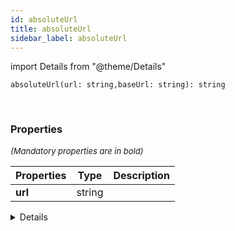 ```yaml
---
id: absoluteUrl
title: absoluteUrl
sidebar_label: absoluteUrl
---
```


import Details from "@theme/Details"


```tsx
absoluteUrl(url: string,baseUrl: string): string
```
<br/>



### Properties

<font size="2"><i>(Mandatory properties are in bold)</i></font>

| Properties | Type | Description |
| --------- | ---- | ----------- |
| **url** | string |  |


<Details summary={<summary><b>Additional properties for advanced use cases</b></summary>}><div>

| Properties | Type | Description |
| --------- | ---- | ----------- |
| baseUrl | string |  |


</div></Details>